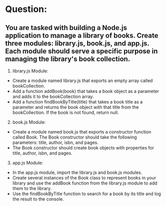 # Question: 
## You are tasked with building a Node.js application to manage a library of books. Create three modules: library.js, book.js, and app.js. Each module should serve a specific purpose in managing the library's book collection.

1. library.js Module:  
- Create a module named library.js that exports an empty array called bookCollection.
- Add a function addBook(book) that takes a book object as a parameter and adds it to the bookCollection array.
- Add a function findBookByTitle(title) that takes a book title as a parameter and returns the book object with that title from the bookCollection. If the book is not found, return null.

2. book.js Module:  
- Create a module named book.js that exports a constructor function called Book. The Book constructor should take the following parameters: title, author, isbn, and pages.
- The Book constructor should create book objects with properties for title, author, isbn, and pages.

3. app.js Module:  
- In the app.js module, import the library.js and book.js modules.
- Create several instances of the Book class to represent books in your library and use the addBook function from the library.js module to add them to the library.
- Use the findBookByTitle function to search for a book by its title and log the result to the console.
